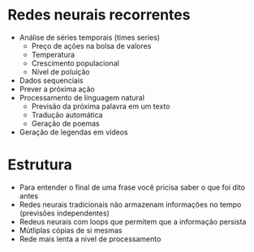 # Redes neurais recorrentes
- Análise de séries temporais (times series)
  - Preço de ações na bolsa de valores
  - Temperatura
  - Crescimento populacional
  - Nivel de poluição
- Dados sequenciais
- Prever a próxima ação
- Processamento de linguagem natural
  - Previsão da próxima palavra em um texto
  - Tradução automática
  - Geração de poemas
- Geração de legendas em vídeos

# Estrutura
- Para entender o final de uma frase você pricisa saber o que foi dito antes
- Redes neurais tradicionais não armazenam informações no tempo (previsões independentes)
- Redeus neurais com loops que permitem que a informação persista
- Mútliplas cópias de si mesmas
- Rede mais lenta a nivel de processamento